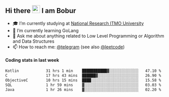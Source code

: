 ## Hi there <img src="https://media.giphy.com/media/hvRJCLFzcasrR4ia7z/giphy.gif" width="25px" height="25px"> I am Bobur

- :mortar_board: I’m currently studying at [National Research ITMO University](https://itmo.ru/)
- :seedling: I’m currently learning GoLang
- :speech_balloon: Ask me about anything related to Low Level Programming or Algorithm and Data Structures
- :mailbox: How to reach me: [@telegram](https://t.me/octoant) (see also [@leetcode](https://leetcode.com/octoant/))    

#### Coding stats in last week

<!--START_SECTION:waka-->

```txt
Kotlin            31 hrs 1 min    ███████████▓░░░░░░░░░░░░░   47.10 %
C                 17 hrs 43 mins  ██████▓░░░░░░░░░░░░░░░░░░   26.90 %
ObjectiveC        10 hrs 15 mins  ████░░░░░░░░░░░░░░░░░░░░░   15.58 %
SQL               1 hr 59 mins    ▓░░░░░░░░░░░░░░░░░░░░░░░░   03.03 %
Java              1 hr 26 mins    ▓░░░░░░░░░░░░░░░░░░░░░░░░   02.20 %
```

<!--END_SECTION:waka-->
